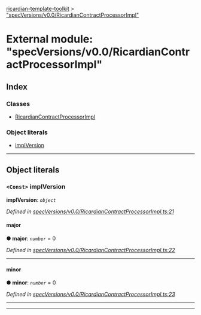 [ricardian-template-toolkit](../README.md) > ["specVersions/v0.0/RicardianContractProcessorImpl"](../modules/_specversions_v0_0_ricardiancontractprocessorimpl_.md)

# External module: "specVersions/v0.0/RicardianContractProcessorImpl"

## Index

### Classes

* [RicardianContractProcessorImpl](../classes/_specversions_v0_0_ricardiancontractprocessorimpl_.ricardiancontractprocessorimpl.md)

### Object literals

* [implVersion](_specversions_v0_0_ricardiancontractprocessorimpl_.md#implversion)

---

## Object literals

<a id="implversion"></a>

### `<Const>` implVersion

**implVersion**: *`object`*

*Defined in [specVersions/v0.0/RicardianContractProcessorImpl.ts:21](https://github.com/EOSIO/ricardian-template-toolkit/blob/ae088d5/src/specVersions/v0.0/RicardianContractProcessorImpl.ts#L21)*

<a id="implversion.major"></a>

####  major

**● major**: *`number`* = 0

*Defined in [specVersions/v0.0/RicardianContractProcessorImpl.ts:22](https://github.com/EOSIO/ricardian-template-toolkit/blob/ae088d5/src/specVersions/v0.0/RicardianContractProcessorImpl.ts#L22)*

___
<a id="implversion.minor"></a>

####  minor

**● minor**: *`number`* = 0

*Defined in [specVersions/v0.0/RicardianContractProcessorImpl.ts:23](https://github.com/EOSIO/ricardian-template-toolkit/blob/ae088d5/src/specVersions/v0.0/RicardianContractProcessorImpl.ts#L23)*

___

___

